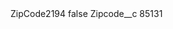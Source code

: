 <?xml version="1.0" encoding="UTF-8"?>
<CustomMetadata xmlns="http://soap.sforce.com/2006/04/metadata" xmlns:xsi="http://www.w3.org/2001/XMLSchema-instance" xmlns:xsd="http://www.w3.org/2001/XMLSchema">
    <label>ZipCode2194</label>
    <protected>false</protected>
    <values>
        <field>Zipcode__c</field>
        <value xsi:type="xsd:string">85131</value>
    </values>
</CustomMetadata>
